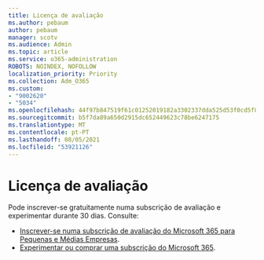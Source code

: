 ```yaml
---
title: Licença de avaliação
ms.author: pebaum
author: pebaum
manager: scotv
ms.audience: Admin
ms.topic: article
ms.service: o365-administration
ROBOTS: NOINDEX, NOFOLLOW
localization_priority: Priority
ms.collection: Adm_O365
ms.custom:
- "9002620"
- "5034"
ms.openlocfilehash: 44f97b847519f61c01252019182a3302337dda525d53f0cd5f82e3682218a81e
ms.sourcegitcommit: b5f7da89a650d2915dc652449623c78be6247175
ms.translationtype: MT
ms.contentlocale: pt-PT
ms.lasthandoff: 08/05/2021
ms.locfileid: "53921126"
---
```

# <a name="trial-license"></a>Licença de avaliação

Pode inscrever-se gratuitamente numa subscrição de avaliação e experimentar durante 30 dias. Consulte:

- [Inscrever-se numa subscrição de avaliação do Microsoft 365 para Pequenas e Médias Empresas](https://docs.microsoft.com/microsoft-365/commerce/sign-up-for-office-365-trial?view=o365-worldwide).
- [Experimentar ou comprar uma subscrição do Microsoft 365](https://docs.microsoft.com/microsoft-365/commerce/try-or-buy-microsoft-365?view=o365-worldwide).
